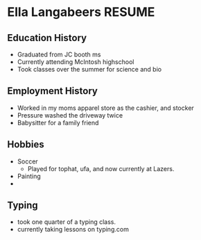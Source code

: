 # Ella Langabeers RESUME

## Education History
- Graduated from JC booth ms
- Currently attending McIntosh highschool
- Took classes over the summer for science and bio

## Employment History
- Worked in my moms apparel store as the cashier, and stocker
- Pressure washed the driveway twice
- Babysitter for a family friend

## Hobbies
- Soccer 
  - Played for tophat, ufa, and now currently at Lazers.
- Painting
- 
## Typing 
- took one quarter of a typing class.
- currently taking lessons on typing.com


